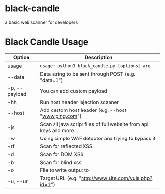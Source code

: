 # black-candle
a basic web scanner for developers

# Black Candle Usage

| Option          | Description                                                                 |
|-----------------|-----------------------------------------------------------------------------|
| usage           | `usage: python3 black_candle.py [options] arg`                                |
| --data          | Data string to be sent through POST (e.g. "data=1")                          |
| -p, --payload   | You can add custom payload                                                   |
| -hh             | Run host header injection scanner                                             |
| --host          | Add custom host header (e.g. --host "www.ping.com")                          |
| -js             | Scan all java script files of full website from api keys and more...         |
| -w              | Using simple WAF detector and trying to bypass it                            |
| -rf             | Scan for reflected XSS                                                        |
| -d              | Scan for DOM XSS                                                             |
| -b              | Scan for blind xss                                                            |
| -o              | File to write output to                                                      |
| -u, --url       | Target URL (e.g. "http://www.site.com/vuln.php?id=1")                         |
